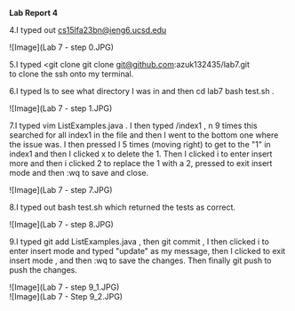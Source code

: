 **Lab Report 4** <br>

4.I typed out cs15lfa23bn@ieng6.ucsd.edu <enter> <br>

![Image](Lab 7 - step 0.JPG)<br>

5.I typed <git clone git clone git@github.com:azuk132435/lab7.git <enter> <br> to clone the ssh onto my terminal.<br>

6.I typed ls <enter> to see what directory I was in and then cd lab7 <enter> bash test.sh <enter>.<br>

![Image](Lab 7 - step 1.JPG)<br>

7.I typed vim ListExamples.java <enter>. I then typed /index1 <enter>, n 9 times this searched for all index1 in the file and then I went to the bottom one where the issue was. I then pressed l 5 times (moving right) to get to the "1" in index1 and then I clicked
x to delete the 1. Then I clicked i to enter insert more and then i clicked 2 to replace the 1 with a 2, pressed <esc> to exit insert mode and then :wq <enter> to save and close.<br>

![Image](Lab 7 - step 7.JPG)<br>

8.I typed out bash test.sh <enter> which returned the tests as correct.<br>

![Image](Lab 7 - step 8.JPG)<br>

9.I typed git add ListExamples.java <enter>, then git commit <enter>, I then clicked i to enter insert mode
and typed "update" as my message, then I clicked <esc> to exit insert mode , and then :wq <enter> to save the changes. Then finally git push <enter> to push the changes. <br>

![Image](Lab 7 - step 9_1.JPG)<br>
![Image](Lab 7 - Step 9_2.JPG)<br>
